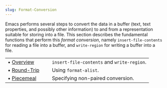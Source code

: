```yaml
---
slug: Format-Conversion
---
```


Emacs performs several steps to convert the data in a buffer (text, text properties, and possibly other information) to and from a representation suitable for storing into a file. This section describes the fundamental functions that perform this *format conversion*, namely `insert-file-contents` for reading a file into a buffer, and `write-region` for writing a buffer into a file.

|                                                              |    |                                            |
| :----------------------------------------------------------- | -- | :----------------------------------------- |
| • [Overview](/docs/elisp/Format-Conversion-Overview)         |    | `insert-file-contents` and `write-region`. |
| • [Round-Trip](/docs/elisp/Format-Conversion-Round_002dTrip) |    | Using `format-alist`.                      |
| • [Piecemeal](/docs/elisp/Format-Conversion-Piecemeal)       |    | Specifying non-paired conversion.          |
